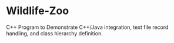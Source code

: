# Wildlife-Zoo
C++ Program to Demonstrate C++/Java integration, text file record handling, and class hierarchy definition.
